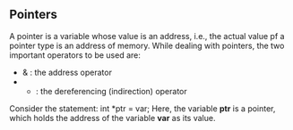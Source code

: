 ## Pointers
A pointer is a variable whose value is an address, i.e., the actual value pf a pointer type is an address of memory. While dealing with pointers, the two important operators to be used are:
- & : the address operator
- * : the dereferencing (indirection) operator

Consider the statement: int *ptr = var;
Here, the variable <strong>ptr</strong> is a pointer, which holds the address of the variable <strong>var</strong> as its value.